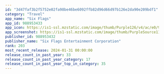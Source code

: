 ```yaml
---
id: "3d47faf3b2f5752e02fa98be46be6092ffb82d96d66d97b126e2da90e209bdf1"
category: "Travel"
app_name: "Six Flags"
app_id: 988953433
app_icon: https://is1-ssl.mzstatic.com/image/thumb/Purple126/v4/ac/e0/92/ace092e1-540f-a6c7-1586-b41866b737fa/AppIcon-0-1x_U007emarketing-0-5-0-85-220.png/1024x1024bb.png
app_screenshot: https://is1-ssl.mzstatic.com/image/thumb/PurpleSource116/v4/eb/2c/7c/eb2c7cb3-57a3-0fef-e1d7-789463925c38/7f1672ad-3243-49bd-a0af-16513481e5c9_1.jpg/1242x2688bb.png
publisher_id: 988953432
publisher_name: "Six Flags Entertainment Corporation"
rank: 203
most_recent_release: 2024-01-31 00:00:00
release_count_in_past_year: 33
release_count_in_past_year_category: 17
release_count_in_past_year_top_in_category: 35
---
```

